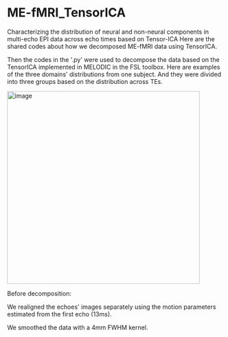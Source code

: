 # ME-fMRI_TensorICA
Characterizing the distribution of neural and non-neural components in multi-echo EPI data across echo times based on Tensor-ICA
Here are the shared codes about how we decomposed ME-fMRI data using TensorICA. 

Then the codes in the '.py' were used to decompose the data based on the TensorICA implemented in MELODIC in the FSL toolbox. 
Here are examples of the three domains' distributions from one subject. And they were divided into three groups based on the distribution across TEs.


<img width="448" alt="image" src="https://github.com/TengfeiFeng/ME-fMRI_TensorICA/assets/48821629/ea51ca8f-a127-45b9-9e7e-f19e96e6c639">


Before decomposition:

We realigned the echoes' images separately using the motion parameters estimated from the first echo (13ms).

We smoothed the data with a 4mm FWHM kernel.
